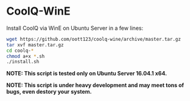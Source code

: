 # CoolQ-WinE

Install CoolQ via WinE on Ubuntu Server in a few lines:

```bash
wget https://github.com/oott123/coolq-wine/archive/master.tar.gz
tar xvf master.tar.gz
cd coolq-*
chmod a+x *.sh
./install.sh
```

**NOTE: This script is tested only on Ubuntu Server 16.04.1 x64.**

**NOTE: This script is under heavy development and may meet tons of bugs, even destory your system.**